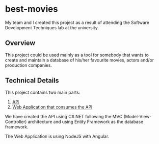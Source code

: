 # best-movies

My team and I created this project as a result of attending the Software Development Techniques lab at the university.  

## Overview
This project could be used mainly as a tool for somebody that wants to create and maintain a database of his/her favourite movies, actors and/or production companies.

## Technical Details
This project contains two main parts:
1. [API](https://github.com/andreimesina/best-movies/tree/master/API)
2. [Web Application that consumes the API](https://github.com/andreimesina/best-movies/tree/master/Web%20Application)

We have created the API using C#.NET following the MVC (Model-View-Controller) architecture and using Entity Framework as the database framework.

The Web Application is using NodeJS with Angular.
